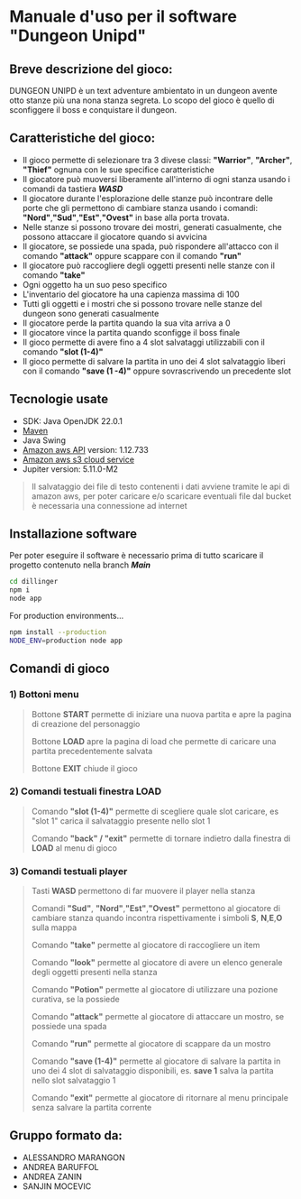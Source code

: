 # Manuale d'uso per il software "Dungeon Unipd"

## Breve descrizione del gioco:

DUNGEON UNIPD è un text adventure ambientato in un dungeon avente otto stanze più una nona stanza segreta.
Lo scopo del gioco è quello di sconfiggere il boss e conquistare il dungeon.

## Caratteristiche del gioco:
- Il gioco permette di selezionare tra 3 divese classi: **"Warrior"**, **"Archer"**, **"Thief"** ognuna con le sue specifice caratteristiche 
- Il giocatore può muoversi liberamente all'interno di ogni stanza usando i comandi da tastiera ***WASD*** 
- Il giocatore durante l'esplorazione delle stanze può incontrare delle porte che gli permettono di cambiare stanza usando i comandi: **"Nord"**,**"Sud"**,**"Est"**,**"Ovest"** in base alla porta trovata.
- Nelle stanze si possono trovare dei mostri, generati casualmente, che possono attaccare il giocatore quando si avvicina
- Il giocatore, se possiede una spada, può rispondere all'attacco con il comando **"attack"** oppure scappare con il comando **"run"**
- Il giocatore può raccogliere degli oggetti presenti nelle stanze con il comando **"take"**
- Ogni oggetto ha un suo peso specifico
- L'inventario del giocatore ha una capienza massima di 100
- Tutti gli oggetti e i mostri che si possono trovare nelle stanze del dungeon sono generati casualmente 
- Il giocatore perde la partita quando la sua vita arriva a 0
- Il giocatore vince la partita quando sconfigge il boss finale 
- Il gioco permette di avere fino a 4 slot salvataggi utilizzabili con il comando **"slot (1-4)"**
- Il gioco permette di salvare la partita in uno dei 4 slot salvataggio liberi con il comando **"save (1 -4)"** oppure sovrascrivendo un precedente slot 


## Tecnologie usate 
- SDK: Java OpenJDK 22.0.1 
- [Maven]
- Java Swing 
- [Amazon aws API]  version: 1.12.733
- [Amazon aws s3 cloud service]
- Jupiter version: 5.11.0-M2

> Il salvataggio dei file di testo contenenti i dati avviene tramite le api di amazon aws, per poter caricare e/o scaricare eventuali file dal bucket è necessaria una connessione ad internet


[Maven]: <https://mvnrepository.com/>
[Amazon aws API]: <https://mvnrepository.com/artifact/com.amazonaws/aws-java-sdk-s3>
[Amazon aws s3 cloud service]: <https://aws.amazon.com/pm/serv-s3/?gclid=CjwKCAjwp4m0BhBAEiwAsdc4aF26ZOv6PuYAxJjI4VFSovc2K0MLmS86Qs0JGo-zJdFDZqPMBDfdvRoCNQ8QAvD_BwE&trk=fe2078a2-393b-4713-b274-14590f118a9d&sc_channel=ps&ef_id=CjwKCAjwp4m0BhBAEiwAsdc4aF26ZOv6PuYAxJjI4VFSovc2K0MLmS86Qs0JGo-zJdFDZqPMBDfdvRoCNQ8QAvD_BwE:G:s&s_kwcid=AL!4422!3!536324415084!e!!g!!amazon%20s3!12196406601!115425125885>


## Installazione software

Per poter eseguire il software è necessario prima di tutto scaricare il progetto contenuto nella branch ***Main***

```sh
cd dillinger
npm i
node app
```

For production environments...

```sh
npm install --production
NODE_ENV=production node app
```
## Comandi di gioco 
### 1) Bottoni menu
> Bottone **START** permette di iniziare una nuova partita e apre la pagina di creazione del personaggio
>
> Bottone **LOAD** apre la pagina di load che permette di caricare una partita precedentemente salvata 
>
> Bottone **EXIT** chiude il gioco 

### 2) Comandi testuali finestra LOAD
> Comando **"slot (1-4)"** permette di scegliere quale slot caricare, es "slot 1" carica il salvataggio presente nello slot 1
>
> Comando **"back" / "exit"** permette di tornare indietro dalla finestra di **LOAD** al menu di gioco

### 3) Comandi testuali player 
> Tasti **WASD** permettono di far muovere il player nella stanza
>
> Comandi **"Sud"**, **"Nord"**,**"Est"**,**"Ovest"** permettono al giocatore di cambiare stanza quando incontra rispettivamente i simboli **S**, **N**,**E**,**O** sulla mappa
>
> Comando **"take"** permette al giocatore di raccogliere un item
>
> Comando **"look"** permette al giocatore di avere un elenco generale degli oggetti presenti nella stanza
>
> Comando **"Potion"** permette al giocatore di utilizzare una pozione curativa, se la possiede
>
> Comando **"attack"** permette al giocatore di attaccare un mostro, se possiede una spada
>
> Comando **"run"** permette al giocatore di scappare da un mostro
>
> Comando **"save (1-4)"** permette al giocatore di salvare la partita in uno dei 4 slot di salvataggio disponibili, es. **save 1** salva la partita nello slot salvataggio 1
>
> Comando **"exit"** permette al giocatore di ritornare al menu principale senza salvare la partita corrente





## Gruppo formato da: 
- ALESSANDRO MARANGON
- ANDREA BARUFFOL
- ANDREA ZANIN
- SANJIN MOCEVIC

